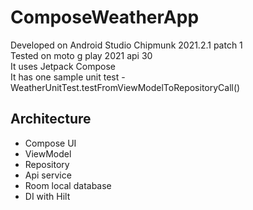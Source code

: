 # ComposeWeatherApp

Developed on Android Studio Chipmunk 2021.2.1 patch 1  
Tested on moto g play 2021 api 30  
It uses Jetpack Compose  
It has one sample unit test - WeatherUnitTest.testFromViewModelToRepositoryCall()

## Architecture

 - Compose UI
 - ViewModel
 - Repository
 - Api service
 - Room local database
 - DI with Hilt
